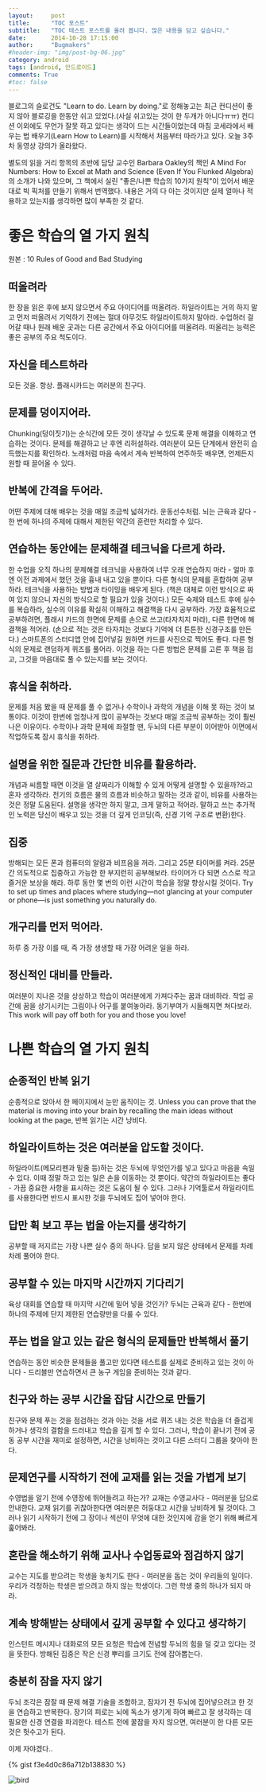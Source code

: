 ```yaml
---
layout:     post
title:      "TOC 포스트"
subtitle:   "TOC 테스트 포스트를 올려 봅니다. 많은 내용을 담고 싶습니다."
date:       2014-10-28 17:15:00
author:     "Bugmakers"
#header-img: "img/post-bg-06.jpg"
category: android
tags: [android, 안드로이드]
comments: True
#toc: false
---
```


블로그의 슬로건도 "Learn to do. Learn by doing."로 정해놓고는 최근 컨디션이 좋지 않아 블로깅을 한동안 쉬고 있었다.(사실 쉬고있는 것이 한 두개가 아니다ㅠㅠ) 컨디션 이외에도 무언가 잘못 하고 있다는 생각이 드는 시간들이었는데 마침 코세라에서 배우는 법 배우기(Learn How to Learn)를 시작해서 처음부터 따라가고 있다. 오늘 3주차 동영상 강의가 올라왔다.

별도의 읽을 거리 항목의 초반에 담당 교수인 Barbara Oakley의 책인 A Mind For Numbers: How to Excel at Math and Science (Even If You Flunked Algebra)의 소개가 나와 있으며, 그 책에서 실린 "좋은/나쁜 학습의 10가지 원칙"이 있어서 배운 대로 빅 픽처를 만들기 위해서 번역했다. 내용은 거의 다 아는 것이지만 실제 얼마나 적용하고 있는지를 생각하면 많이 부족한 것 같다.

# 좋은 학습의 열 가지 원칙

원본 : 10 Rules of Good and Bad Studying

## 떠올려라

한 장을 읽은 후에 보지 않으면서 주요 아이디어를 떠올려라. 하일라이트는 거의 하지 말고 먼저 떠올려서 기억하기 전에는 절대 아무것도 하일라이트하지 말아라. 수업하러 걸어갈 때나 원래 배운 곳과는 다른 공간에서 주요 아이디어를 떠올려라. 떠올리는 능력은 좋은 공부의 주요 척도이다.

## 자신을 테스트하라

모든 것을. 항상. 플래시카드는 여러분의 친구다.

## 문제를 덩이지어라.

Chunking(덩이짓기)는 순식간에 모든 것이 생각날 수 있도록 문제 해결을 이해하고 연습하는 것이다. 문제를 해결하고 난 후엔 리허설하라. 여러분이 모든 단계에서 완전히 습득했는지를 확인하라. 노래처럼 마음 속에서 계속 반복하여 연주하듯 배우면, 언제든지 원할 때 끌어올 수 있다.

## 반복에 간격을 두어라.

어떤 주제에 대해 배우는 것을 매일 조금씩 넓혀가라. 운동선수처럼. 뇌는 근육과 같다 - 한 번에 하나의 주제에 대해서 제한된 약간의 훈련만 처리할 수 있다.

## 연습하는 동안에는 문제해결 테크닉을 다르게 하라.

한 수업을 오직 하나의 문제해결 테크닉을 사용하여 너무 오래 연습하지 마라 - 얼마 후엔 이전 과제에서 했던 것을 흉내 내고 있을 뿐이다. 다른 형식의 문제를 혼합하여 공부하라. 테크닉을 사용하는 방법과 타이밍을 배우게 된다. (책은 대체로 이런 방식으로 짜여 있지 않으니 자신의 방식으로 할 필요가 있을 것이다.) 모든 숙제와 테스트 후에 실수를 복습하라, 실수의 이유를 확실히 이해하고 해결책을 다시 공부하라. 가장 효율적으로 공부하려면, 플래시 카드의 한면에 문제를 손으로 쓰고(타자치지 마라), 다른 한면에 해결책을 적어라. (손으로 적는 것은 타자치는 것보다 기억에 더 튼튼한 신경구조를 만든다.) 스마트폰의 스터디앱 안에 집어넣길 원하면 카드를 사진으로 찍어도 좋다. 다른 형식의 문제로 랜덤하게 퀴즈를 풀어라. 이것을 하는 다른 방법은 문제를 고른 후 책을 접고, 그것을 마음대로 풀 수 있는지를 보는 것이다.

## 휴식을 취하라.

문제를 처음 봤을 때 문제를 풀 수 없거나 수학이나 과학의 개념을 이해 못 하는 것이 보통이다. 이것이 한번에 엄청나게 많이 공부하는 것보다 매일 조금씩 공부하는 것이 훨씬 나은 이유이다. 수학이나 과학 문제에 좌절할 땐, 두뇌의 다른 부분이 이어받아 이면에서 작업하도록 잠시 휴식을 취하라.

## 설명을 위한 질문과 간단한 비유를 활용하라.

개념과 씨름할 때면 이것을 열 살짜리가 이해할 수 있게 어떻게 설명할 수 있을까?라고 혼자 생각하라. 전기의 흐름은 물의 흐름과 비슷하고 말하는 것과 같이, 비유를 사용하는 것은 정말 도움된다. 설명을 생각만 하지 말고, 크게 말하고 적어라. 말하고 쓰는 추가적인 노력은 당신이 배우고 있는 것을 더 깊게 인코딩(즉, 신경 기억 구조로 변환)한다.

## 집중

방해되는 모든 폰과 컴퓨터의 알람과 비프음을 꺼라. 그리고 25분 타이머를 켜라. 25분간 의도적으로 집중하고 가능한 한 부지런히 공부해보라. 타이머가 다 되면 스스로 작고 즐거운 보상을 해라. 하루 동안 몇 번의 이런 시간이 학습을 정말 향상시킬 것이다. Try to set up times and places where studying—not glancing at your computer or phone—is just something you naturally do.

## 개구리를 먼저 먹어라.

하루 중 가장 이를 때, 즉 가장 생생할 때 가장 어려운 일을 하라.

## 정신적인 대비를 만들라.

여러분이 지나온 것을 상상하고 학습이 여러분에게 가져다주는 꿈과 대비하라. 작업 공간에 꿈을 상기시키는 그림이나 어구를 붙여놓아라. 동기부여가 시들해지면 쳐다보라. This work will pay off both for you and those you love!

# 나쁜 학습의 열 가지 원칙

## 순종적인 반복 읽기

순종적으로 앉아서 한 페이지에서 눈만 움직이는 것. Unless you can prove that the material is moving into your brain by recalling the main ideas without looking at the page, 반복 읽기는 시간 낭비다.

## 하일라이트하는 것은 여러분을 압도할 것이다.

하일라이트(메모리펜과 밑줄 등)하는 것은 두뇌에 무엇인가를 넣고 있다고 마음을 속일 수 있다. 이때 정말 하고 있는 일은 손을 이동하는 것 뿐이다. 약간의 하일라이트는 좋다 - 가끔 중요한 사항을 표시하는 것은 도움이 될 수 있다. 그러나 기억툴로서 하일라이트를 사용한다면 반드시 표시한 것을 두뇌에도 집어 넣어야 한다.

## 답만 휙 보고 푸는 법을 아는지를 생각하기

공부할 때 저지르는 가장 나쁜 실수 중의 하나다. 답을 보지 않은 상태에서 문제를 차례차례 풀어야 한다.

## 공부할 수 있는 마지막 시간까지 기다리기

육상 대회를 연습할 때 마지막 시간에 밀어 넣을 것인가? 두뇌는 근육과 같다 - 한번에 하나의 주제에 단지 제한된 연습량만을 다룰 수 있다.

## 푸는 법을 알고 있는 같은 형식의 문제들만 반복해서 풀기

연습하는 동안 비슷한 문제들을 풀고만 있다면 테스트를 실제로 준비하고 있는 것이 아니다 - 드리블만 연습하면서 큰 농구 게임을 준비하는 것과 같다.

## 친구와 하는 공부 시간을 잡담 시간으로 만들기

친구와 문제 푸는 것을 점검하는 것과 아는 것을 서로 퀴즈 내는 것은 학습을 더 즐겁게 하거나 생각의 결함을 드러내고 학습을 깊게 할 수 있다. 그러나, 학습이 끝나기 전에 공동 공부 시간을 재미로 설정하면, 시간을 낭비하는 것이고 다른 스터디 그룹을 찾아야 한다.

## 문제연구를 시작하기 전에 교재를 읽는 것을 가볍게 보기

수영법을 알기 전에 수영장에 뛰어들려고 하는가? 교재는 수영교사다 - 여러분을 답으로 안내한다. 교재 읽기를 귀찮아한다면 여러분은 허둥대고 시간을 낭비하게 될 것이다. 그러나 읽기 시작하기 전에 그 장이나 섹션이 무엇에 대한 것인지에 감을 얻기 위해 빠르게 훑어봐라.

## 혼란을 해소하기 위해 교사나 수업동료와 점검하지 않기

교수는 지도를 받으려는 학생을 놓치기도 한다 - 여러분을 돕는 것이 우리들의 일이다. 우리가 걱정하는 학생은 받으려고 하지 않는 학생이다. 그런 학생 중의 하나가 되지 마라.

## 계속 방해받는 상태에서 깊게 공부할 수 있다고 생각하기

인스턴트 메시지나 대화로의 모든 요청은 학습에 전념할 두뇌의 힘을 덜 갖고 있다는 것을 뜻한다. 방해된 집중은 작은 신경 뿌리를 크기도 전에 잡아뽑는다.

## 충분히 잠을 자지 않기

두뇌 조각은 잠잘 때 문제 해결 기술을 조합하고, 잠자기 전 두뇌에 집어넣으려고 한 것을 연습하고 반복한다. 장기의 피로는 뇌에 독소가 생기게 하여 빠르고 잘 생각하는 데 필요한 신경 연결을 파괴한다. 테스트 전에 꿀잠을 자지 않으면, 여러분이 한 다른 모든 것은 헛수고가 된다.

이제 자야겠다..

{% gist f3e4d0c86a712b138830 %}

<img src="{{ site.url }}/img/rabit.jpg" class="img-responsive" alt="bird">